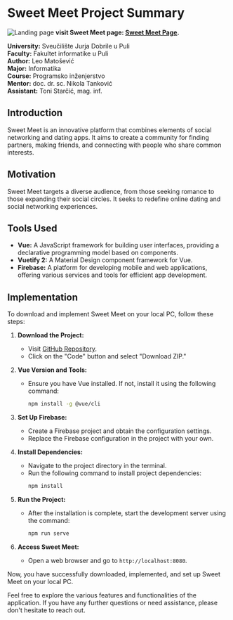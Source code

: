 # Sweet Meet Project Summary

![Landing page](https://cdn.discordapp.com/attachments/913822778988331009/1155470386381721711/image.png)
**visit Sweet Meet page: [Sweet Meet Page](https://sweetmeet-app.netlify.app/ "Sweet Meet").**

**University:** Sveučilište Jurja Dobrile u Puli  
**Faculty:** Fakultet informatike u Puli  
**Author:** Leo Matošević  
**Major:** Informatika  
**Course:** Programsko inženjerstvo  
**Mentor:** doc. dr. sc. Nikola Tanković  
**Assistant:** Toni Starčić, mag. inf.  

## Introduction
Sweet Meet is an innovative platform that combines elements of social networking and dating apps. It aims to create a community for finding partners, making friends, and connecting with people who share common interests.

## Motivation
Sweet Meet targets a diverse audience, from those seeking romance to those expanding their social circles. It seeks to redefine online dating and social networking experiences.

## Tools Used
- **Vue:** A JavaScript framework for building user interfaces, providing a declarative programming model based on components.
- **Vuetify 2:** A Material Design component framework for Vue.
- **Firebase:** A platform for developing mobile and web applications, offering various services and tools for efficient app development.

## Implementation
To download and implement Sweet Meet on your local PC, follow these steps:

1. **Download the Project:**
   - Visit [GitHub Repository](https://github.com/leomatosevic/SweetMeet).
   - Click on the "Code" button and select "Download ZIP."

2. **Vue Version and Tools:**
   - Ensure you have Vue installed. If not, install it using the following command:
     ```bash
     npm install -g @vue/cli
     ```

3. **Set Up Firebase:**
   - Create a Firebase project and obtain the configuration settings.
   - Replace the Firebase configuration in the project with your own.

4. **Install Dependencies:**
   - Navigate to the project directory in the terminal.
   - Run the following command to install project dependencies:
     ```bash
     npm install
     ```

5. **Run the Project:**
   - After the installation is complete, start the development server using the command:
     ```bash
     npm run serve
     ```

6. **Access Sweet Meet:**
   - Open a web browser and go to `http://localhost:8080`.

Now, you have successfully downloaded, implemented, and set up Sweet Meet on your local PC.

Feel free to explore the various features and functionalities of the application. If you have any further questions or need assistance, please don't hesitate to reach out.
